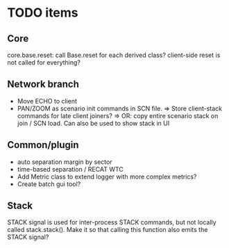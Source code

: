# TODO items
## Core
core.base.reset: call Base.reset for each derived class?
client-side reset is not called for everything?

## Network branch
- Move ECHO to client
- PAN/ZOOM as scenario init commands in SCN file.
=> Store client-stack commands for late client joiners?
=> OR: copy entire scenario stack on join / SCN load. Can also be used to show stack in UI
## Common/plugin
- auto separation margin by sector
- time-based separation / RECAT WTC
- Add Metric class to extend logger with more complex metrics?
- Create batch gui tool?

## Stack
STACK signal is used for inter-process STACK commands, but not locally called stack.stack(). Make it so that calling this function also 
emits the STACK signal?